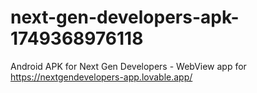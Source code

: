 # next-gen-developers-apk-1749368976118
Android APK for Next Gen Developers - WebView app for https://nextgendevelopers-app.lovable.app/
